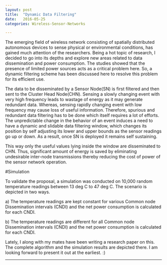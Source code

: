```yaml
---
layout: post
title:  "Dynamic Data Filtering"
date:   2016-05-25
categories: Wireless-Sensor-Networks

---
```


The emerging field of wireless network consisting of spatially distributed autonomous devices to sense physical or environmental conditions, has gained much attention of the researchers. Being a hot topic of research, I decided to go into its depths and explore new areas related to data dissemination and power consumption. The studies showed that the presence of limited power sources acts as a critical problem here. So, a dynamic filtering scheme has been discussed here to resolve this problem for its efficient use. 

The data to be disseminated by a Sensor Node(SN) is first filtered and then sent to the Cluster Head Node(CHN). Sensing a slowly changing event with very high frequency leads to wastage of energy as it may generate redundant data. Whereas, sensing rapidly changing event with low frequency may cause loss of useful information. Therefore, spurious and redundant data filtering has to be done which itself requires a lot of efforts. The unpredictable change in the behavior of an event induces a need to have a dynamic and slidable data filtering window, which changes its position by self adjusting its lower and upper bounds as the sensor readings go up or down. As a result, once SN is deployed it remains self sustaining.

This way only the useful values lying inside the window are disseminated to CHN. Thus, significant amount of energy is saved by eliminating undesirable inter-node transmissions thereby reducing the cost of power of the sensor network operation.

#Simulation

To validate the proposal, a simulation was conducted on 10,000 random temperature readings between 13 deg C to 47 deg C. The scenario is depicted in two ways.

a) The temperature readings are kept constant for various Common node Dissemination intervals (CNDI) and the net power consumption is calculated for each CNDI.


b) The temperature readings are different for all Common node Dissemination intervals (CNDI) and the net power consumption is calculated for each CNDI.


Lately, I along with my mates have been writing a research paper on this. The complete algorithm and the simulation results are depicted there. I am looking forward to present it out at the earliest. :)



_________________________________________________________________________________________________________________________________________________________






